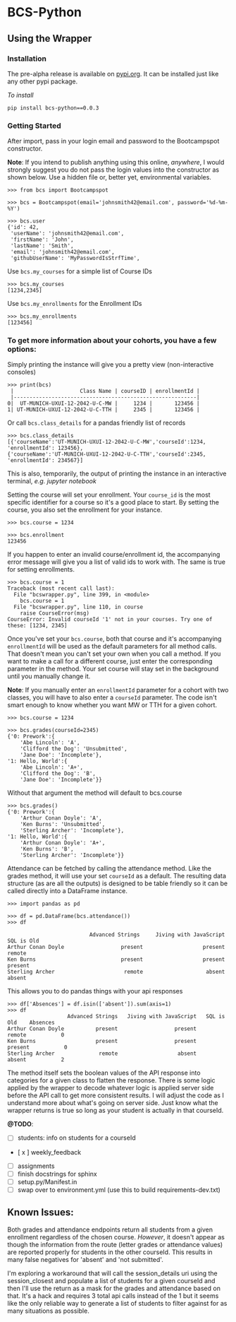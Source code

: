 # BCS-Python

## Using the Wrapper

### Installation

The pre-alpha release is available on [pypi.org](https://pypi.org/project/bcs-python/0.0.3/). It can be installed just like any other pypi package.

_To install_

```
pip install bcs-python==0.0.3
```

### Getting Started

After import, pass in your login email and password to the Bootcampspot constructor.

**Note**: If you intend to publish anything using this online, _anywhere_, I would strongly suggest you do not pass the login values into the constructor as shown below. Use a hidden file or, better yet, environmental variables.

```
>>> from bcs import Bootcampspot

>>> bcs = Bootcampspot(email='johnsmith42@email.com', password='%d-%m-%Y')

>>> bcs.user
{'id': 42,
 'userName': 'johnsmith42@email.com',
 'firstName': 'John',
 'lastName': 'Smith',
 'email': 'johnsmith42@email.com',
 'githubUserName': 'MyPasswordIsStrfTime',
```

Use `bcs.my_courses` for a simple list of Course IDs

```
>>> bcs.my_courses
[1234,2345]
```

Use `bcs.my_enrollments` for the Enrollment IDs

```
>>> bcs.my_enrollments
[123456]
```

### To get more information about your cohorts, you have a few options:

Simply printing the instance will give you a pretty view (non-interactive consoles)

```
>>> print(bcs)
 |                     Class Name | courseID | enrollmentId |
 |----------------------------------------------------------|
0|  UT-MUNICH-UXUI-12-2042-U-C-MW |     1234 |       123456 |
1| UT-MUNICH-UXUI-12-2042-U-C-TTH |     2345 |       123456 |
```

Or call `bcs.class_details` for a pandas friendly list of records

```
>>> bcs.class_details
[{'courseName':'UT-MUNICH-UXUI-12-2042-U-C-MW','courseId':1234, 'enrollmentId': 123456},
{'courseName':'UT-MUNICH-UXUI-12-2042-U-C-TTH','courseId':2345, 'enrollmentId': 234567}]
```

This is also, temporarily, the output of printing the instance in an interactive terminal, _e.g. jupyter notebook_

Setting the course will set your enrollment. Your `course_id` is the most specific identifier for a course so it's a good place to start. By setting the course, you also set the enrollment for your instance.

```
>>> bcs.course = 1234

>>> bcs.enrollment
123456
```

If you happen to enter an invalid course/enrollment id, the accompanying error message will give you a list of valid ids to work with. The same is true for setting enrollments.

```
>>> bcs.course = 1
Traceback (most recent call last):
  File "bcswrapper.py", line 399, in <module>
    bcs.course = 1
  File "bcswrapper.py", line 110, in course
    raise CourseError(msg)
CourseError: Invalid courseId '1' not in your courses. Try one of these: [1234, 2345]
```

Once you've set your `bcs.course`, both that course and it's accompanying `enrollmentId` will be used as the default parameters for all method calls. That doesn't mean you can't set your own when you call a method. If you want to make a call for a different course, just enter the corresponding parameter in the method. Your set course will stay set in the background until you manually change it.

**Note**: If you manually enter an `enrollmentId` parameter for a cohort with two classes, you will have to also enter a `courseId` parameter. The code isn't smart enough to know whether you want MW or TTH for a given cohort.

```
>>> bcs.course = 1234

>>> bcs.grades(courseId=2345)
{'0: Prework':{
    'Abe Lincoln': 'A',
    'Clifford the Dog': 'Unsubmitted',
    'Jane Doe': 'Incomplete'},
'1: Hello, World':{
    'Abe Lincoln': 'A+',
    'Clifford the Dog': 'B',
    'Jane Doe': 'Incomplete'}}
```

Without that argument the method will default to bcs.course

```
>>> bcs.grades()
{'0: Prework':{
    'Arthur Conan Doyle': 'A',
    'Ken Burns': 'Unsubmitted',
    'Sterling Archer': 'Incomplete'},
'1: Hello, World':{
    'Arthur Conan Doyle': 'A+',
    'Ken Burns': 'B',
    'Sterling Archer': 'Incomplete'}}
```

Attendance can be fetched by calling the attendance method. Like the grades method, it will use your set `courseId` as a default. The resulting data structure (as are all the outputs) is designed to be table friendly so it can be called directly into a DataFrame instance.

```
>>> import pandas as pd

>>> df = pd.DataFrame(bcs.attendance())
>>> df

                          Advanced Strings     Jiving with JavaScript      SQL is Old
Arthur Conan Doyle                  present                   present          remote
Ken Burns                           present                   present         present
Sterling Archer                      remote                    absent          absent

```

This allows you to do pandas things with your api responses

```
>>> df['Absences'] = df.isin(['absent']).sum(axis=1)
>>> df
                   Advanced Strings   Jiving with JavaScript   SQL is Old    Absences
Arthur Conan Doyle          present                  present       remote           0
Ken Burns                   present                  present      present           0
Sterling Archer              remote                   absent       absent           2

```

The method itself sets the boolean values of the API response into categories for a given class to flatten the response. There is some logic applied by the wrapper to decode whatever logic is applied server side before the API call to get more consistent results. I will adjust the code as I understand more about what's going on server side. Just know what the wrapper returns is true so long as your student is actually in that courseId.

**@TODO**:

- [ ] students: info on students for a courseId
- [ x ] weekly_feedback
- [ ] assignments
- [ ] finish docstrings for sphinx
- [ ] setup.py/Manifest.in
- [ ] swap over to environment.yml (use this to build requirements-dev.txt)

## Known Issues:

Both grades and attendance endpoints return all students from a given enrollment regardless of the chosen course. _However_, it doesn't appear as though the information from the route (letter grades or attendance values) are reported properly for students in the other courseId. This results in many false negatives for 'absent' and 'not submitted'.

I'm exploring a workaround that will call the session_details uri using the session_closest and populate a list of students for a given courseId and then I'll use the return as a mask for the grades and attendance based on that. It's a hack and requires 3 total api calls instead of the 1 but it seems like the only reliable way to generate a list of students to filter against for as many situations as possible.

